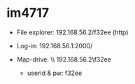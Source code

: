 # im4717

-   File explorer: 192.168.56.2/f32ee (http)
-   Log-in: 192.168.56.1:2000/

-   Map-drive: \\\ 192.168.56.2\f32ee
    -   userid & pw: f32ee
